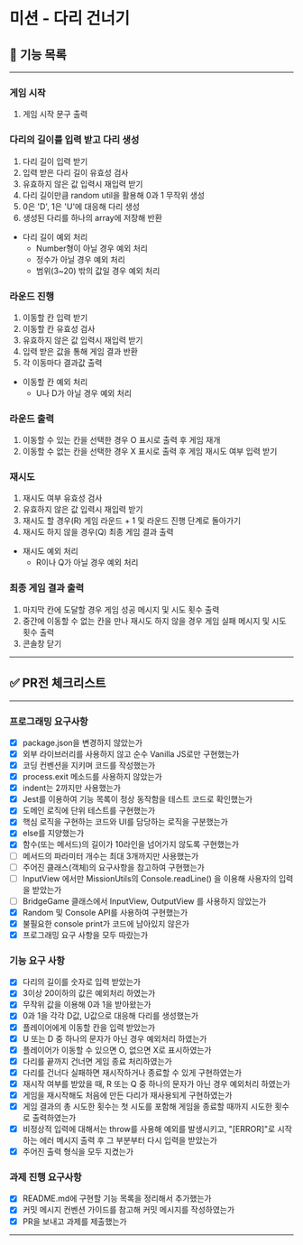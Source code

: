 # 미션 - 다리 건너기

## 🚀 기능 목록

---

### 게임 시작
1. 게임 시작 문구 출력

### 다리의 길이를 입력 받고 다리 생성
1. 다리 길이 입력 받기
2. 입력 받은 다리 길이 유효성 검사
3. 유효하지 않은 값 입력시 재입력 받기
4. 다리 길이만큼 random util을 활용해 0과 1 무작위 생성
5. 0은 'D', 1은 'U'에 대응해 다리 생성
6. 생성된 다리를 하나의 array에 저장해 반환

- 다리 길이 예외 처리
  - Number형이 아닐 경우 예외 처리
  - 정수가 아닐 경우 예외 처리
  - 범위(3~20) 밖의 값일 경우 예외 처리

### 라운드 진행
1. 이동할 칸 입력 받기
2. 이동할 칸 유효성 검사
3. 유효하지 않은 값 입력시 재입력 받기
4. 입력 받은 값을 통해 게임 결과 반환
5. 각 이동마다 결과값 출력

- 이동할 칸 예외 처리
  - U나 D가 아닐 경우 예외 처리

### 라운드 출력
1. 이동할 수 있는 칸을 선택한 경우 O 표시로 출력 후 게임 재개
2. 이동할 수 없는 칸을 선택한 경우 X 표시로 출력 후 게임 재시도 여부 입력 받기

### 재시도
1. 재시도 여부 유효성 검사
2. 유효하지 않은 값 입력시 재입력 받기
3. 재시도 할 경우(R) 게임 라운드 + 1 및 라운드 진행 단계로 돌아가기
4. 재시도 하지 않을 경우(Q) 최종 게임 결과 출력

- 재시도 예외 처리
  - R이나 Q가 아닐 경우 예외 처리

### 최종 게임 결과 출력
1. 마지막 칸에 도달할 경우 게임 성공 메시지 및 시도 횟수 출력
2. 중간에 이동할 수 없는 칸을 만나 재시도 하지 않을 경우 게임 실패 메시지 및 시도 횟수 출력
3. 콘솔창 닫기

---

## ✅ PR전 체크리스트

---

### 프로그래밍 요구사항
- [x] package.json을 변경하지 않았는가
- [x] 외부 라이브러리를 사용하지 않고 순수 Vanilla JS로만 구현했는가
- [x] 코딩 컨벤션을 지키며 코드를 작성했는가
- [x] process.exit 메소드를 사용하지 않았는가
- [x] indent는 2까지만 사용했는가
- [x] Jest를 이용하여 기능 목록이 정상 동작함을 테스트 코드로 확인했는가
- [x] 도메인 로직에 단위 테스트를 구현했는가
- [X] 핵심 로직을 구현하는 코드와 UI를 담당하는 로직을 구분했는가
- [X] else를 지양했는가
- [x] 함수(또는 메서드)의 길이가 10라인을 넘어가지 않도록 구현했는가
- [ ] 메서드의 파라미터 개수는 최대 3개까지만 사용했는가
- [ ] 주어진 클래스(객체)의 요구사항을 참고하여 구현했는가
- [ ] InputView 에서만 MissionUtils의 Console.readLine() 을 이용해 사용자의 입력을 받았는가
- [ ] BridgeGame 클래스에서 InputView, OutputView 를 사용하지 않았는가
- [x] Random 및 Console API를 사용하여 구현했는가
- [x] 불필요한 console print가 코드에 남아있지 않은가
- [x] 프로그래밍 요구 사항을 모두 따랐는가

### 기능 요구 사항
- [X] 다리의 길이를 숫자로 입력 받았는가
- [X] 3이상 20이하의 값은 예외처리 하였는가
- [X] 무작위 값을 이용해 0과 1을 받아왔는가
- [X] 0과 1을 각각 D값, U값으로 대응해 다리를 생성했는가
- [X] 플레이어에게 이동할 칸을 입력 받았는가
- [X] U 또는 D 중 하나의 문자가 아닌 경우 예외처리 하였는가
- [X] 플레이어가 이동할 수 있으면 O, 없으면 X로 표시하였는가
- [X] 다리를 끝까지 건너면 게임 종료 처리하였는가
- [X] 다리를 건너다 실패하면 재시작하거나 종료할 수 있게 구현하였는가
- [X] 재시작 여부를 받았을 때, R 또는 Q 중 하나의 문자가 아닌 경우 예외처리 하였는가
- [X] 게임을 재시작해도 처음에 만든 다리가 재사용되게 구현하였는가
- [X] 게임 결과의 총 시도한 횟수는 첫 시도를 포함해 게임을 종료할 때까지 시도한 횟수로 출력하였는가
- [x] 비정상적 입력에 대해서는 throw를 사용해 예외를 발생시키고, "[ERROR]"로 시작하는 에러 메시지 출력 후 그 부분부터 다시 입력을 받았는가
- [X] 주어진 출력 형식을 모두 지켰는가

### 과제 진행 요구사항
- [x] README.md에 구현할 기능 목록을 정리해서 추가했는가
- [x] 커밋 메시지 컨벤션 가이드를 참고해 커밋 메시지를 작성하였는가
- [x] PR을 보내고 과제를 제출했는가

---